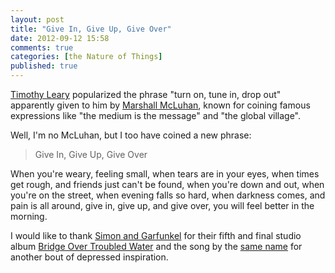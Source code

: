 ```yaml
---
layout: post
title: "Give In, Give Up, Give Over"
date: 2012-09-12 15:58
comments: true
categories: [the Nature of Things]
published: true
---
```


[Timothy Leary](http://en.wikipedia.org/wiki/Timothy_Leary) popularized the phrase "turn on, tune in, drop out" apparently given to him by [Marshall McLuhan](http://en.wikipedia.org/wiki/Marshall_McLuhan), known for coining famous expressions like "the medium is the message" and "the global village".

Well, I'm no McLuhan, but I too have coined a new phrase:<!-- more -->

>Give In, Give Up, Give Over

When you're weary, feeling small, when tears are in your eyes, when times get rough, and friends just can't be found, when you're down and out, when you're on the street, when evening falls so hard, when darkness comes, and pain is all around, give in, give up, and give over, you will feel better in the morning.

I would like to thank [Simon and Garfunkel](http://en.wikipedia.org/wiki/Simon_%26_Garfunkel) for their fifth and final studio album [Bridge Over Troubled Water](http://en.wikipedia.org/wiki/Bridge_Over_Troubled_Water) and the song by the [same name](http://en.wikipedia.org/wiki/Bridge_over_Troubled_Water_(song)) for another bout of depressed inspiration.